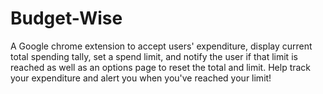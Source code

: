 # Budget-Wise
A Google chrome extension to accept users' expenditure, display current total spending tally, set a spend limit, and notify the user if that limit is reached as well as an options page to reset the total and limit. Help track your expenditure and alert you when you've reached your limit!
